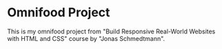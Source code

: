 # Omnifood Project
This is my omnifood project from "Build Responsive Real-World Websites with HTML and CSS" course by "Jonas Schmedtmann".
